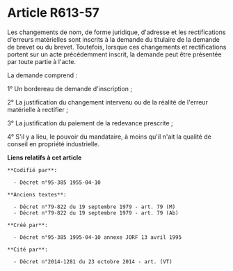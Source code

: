 # Article R613-57

Les changements de nom, de forme juridique, d'adresse et les rectifications d'erreurs matérielles sont inscrits à la demande
du titulaire de la demande de brevet ou du brevet. Toutefois, lorsque ces changements et rectifications portent sur un acte
précédemment inscrit, la demande peut être présentée par toute partie à l'acte.

La demande comprend :

1° Un bordereau de demande d'inscription ;

2° La justification du changement intervenu ou de la réalité de l'erreur matérielle à rectifier ;

3° La justification du paiement de la redevance prescrite ;

4° S'il y a lieu, le pouvoir du mandataire, à moins qu'il n'ait la qualité de conseil en propriété industrielle.

**Liens relatifs à cet article**

	**Codifié par**:

	  - Décret n°95-385 1955-04-10

	**Anciens textes**:

	  - Décret n°79-822 du 19 septembre 1979 - art. 79 (M)
	  - Décret n°79-822 du 19 septembre 1979 - art. 79 (Ab)

	**Créé par**:

	  - Décret n°95-385 1995-04-10 annexe JORF 13 avril 1995

	**Cité par**:

	  - Décret n°2014-1281 du 23 octobre 2014 - art. (VT)
